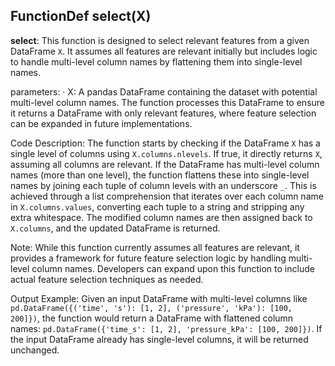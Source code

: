 ## FunctionDef select(X)
**select**: This function is designed to select relevant features from a given DataFrame `X`. It assumes all features are relevant initially but includes logic to handle multi-level column names by flattening them into single-level names.

parameters:
· X: A pandas DataFrame containing the dataset with potential multi-level column names. The function processes this DataFrame to ensure it returns a DataFrame with only relevant features, where feature selection can be expanded in future implementations.

Code Description: The function starts by checking if the DataFrame `X` has a single level of columns using `X.columns.nlevels`. If true, it directly returns `X`, assuming all columns are relevant. If the DataFrame has multi-level column names (more than one level), the function flattens these into single-level names by joining each tuple of column levels with an underscore `_`. This is achieved through a list comprehension that iterates over each column name in `X.columns.values`, converting each tuple to a string and stripping any extra whitespace. The modified column names are then assigned back to `X.columns`, and the updated DataFrame is returned.

Note: While this function currently assumes all features are relevant, it provides a framework for future feature selection logic by handling multi-level column names. Developers can expand upon this function to include actual feature selection techniques as needed.

Output Example: Given an input DataFrame with multi-level columns like `pd.DataFrame({('time', 's'): [1, 2], ('pressure', 'kPa'): [100, 200]})`, the function would return a DataFrame with flattened column names: `pd.DataFrame({'time_s': [1, 2], 'pressure_kPa': [100, 200]})`. If the input DataFrame already has single-level columns, it will be returned unchanged.
